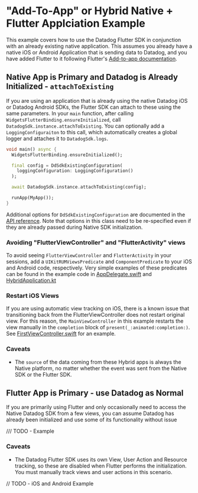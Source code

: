 # "Add-To-App" or Hybrid Native + Flutter Applciation Example

This example covers how to use the Datadog Flutter SDK in conjunction with an already existing native application. This assumes you already have a native iOS or Android Application that is sending data to Datadog, and you have added Flutter to it following Flutter's [Add-to-app documentation](https://docs.flutter.dev/development/add-to-app).

## Native App is Primary and Datadog is Already Initialized -  `attachToExisting`

If you are using an application that is already using the native Datadog iOS or Datadog Android SDKs, the Flutter SDK can attach to these using the same parameters. In your `main` function, after calling `WidgetsFlutterBinding.ensureInitialized`, call `DatadogSdk.instance.attachToExisting`. You can optionally add a `LoggingConfiguraiton` to this call, which automatically creates a global logger and attaches it to `DatadogSdk.logs`.

```dart
void main() async {
  WidgetsFlutterBinding.ensureInitialized();

  final config = DdSdkExistingConfiguration(
    loggingConfiguration: LoggingConfiguration()
  );

  await DatadogSdk.instance.attachToExisting(config);

  runApp(MyApp());
}
```

Additional options for `DdSdkExistingConfiguration` are documented in the [API reference](https://pub.dev/documentation/datadog_flutter_plugin/latest/datadog_flutter_plugin/datadog_flutter_plugin-library.html). Note that options in this class need to be re-specified even if they are already passed during Native SDK initialization.

### Avoiding "FlutterViewController" and "FlutterActivity" views

To avoid seeing `FlutterViewController` and `FlutterActivity` in your sessions, add a `UIKitRUMViewsPredicate` and `ComponentPredicate` to your iOS and Android code, respectively.  Very simple examples of these predicates can be found in the example code in [AppDelegate.swift](ios/iOS%20Flutter%20Hybrid%20Example/AppDelegate.swift) and [HybridApplication.kt](android/app/src/main/java/com/datadoghq/hybrid_flutter_example/HybridApplication.kt)

### Restart iOS Views

If you are using automatic view tracking on iOS, there is a known issue that transitioning back from the FlutterViewController does not restart original view. For this reason, the `MainViewController` in this example restarts the view manually in the `completion` block of `present(_:animated:completion:)`. See [FirstViewController.swift](ios/iOS%20Flutter%20Hybrid%20Example/FirstViewController.swift) for an example.

### Caveats

* The `source` of the data coming from these Hybrid apps is always the Native platform, no matter whether the event was sent from the Native SDK or the Flutter SDK.

## Flutter App is Primary - use Datadog as Normal

If you are primarily using Flutter and only occasionally need to access the Native Datadog SDK from a few views, you can assume Datadog has already been initialized and use some of its functionality without issue

/// TODO - Example

### Caveats

* The Datadog Flutter SDK uses its own View, User Action and Resource tracking, so these are disabled when Flutter performs the initialization. You must manually track views and user actions in this scenario.

// TODO - iOS and Android Example
